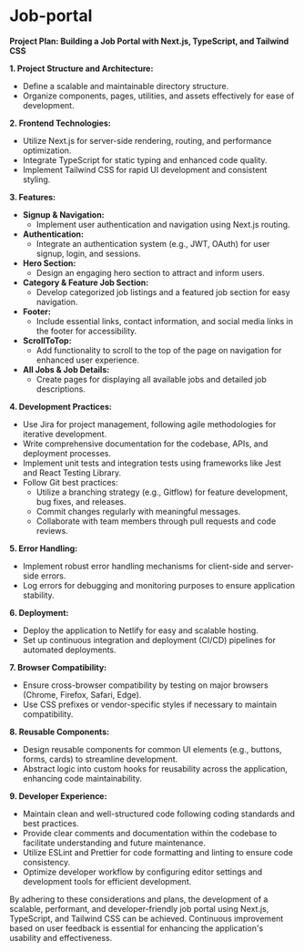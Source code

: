 # Job-portal

**Project Plan: Building a Job Portal with Next.js, TypeScript, and Tailwind CSS**

**1. Project Structure and Architecture:**
   - Define a scalable and maintainable directory structure.
   - Organize components, pages, utilities, and assets effectively for ease of development.

**2. Frontend Technologies:**
   - Utilize Next.js for server-side rendering, routing, and performance optimization.
   - Integrate TypeScript for static typing and enhanced code quality.
   - Implement Tailwind CSS for rapid UI development and consistent styling.

**3. Features:**
   - **Signup & Navigation:**
     - Implement user authentication and navigation using Next.js routing.
   - **Authentication:**
     - Integrate an authentication system (e.g., JWT, OAuth) for user signup, login, and sessions.
   - **Hero Section:**
     - Design an engaging hero section to attract and inform users.
   - **Category & Feature Job Section:**
     - Develop categorized job listings and a featured job section for easy navigation.
   - **Footer:**
     - Include essential links, contact information, and social media links in the footer for accessibility.
   - **ScrollToTop:**
     - Add functionality to scroll to the top of the page on navigation for enhanced user experience.
   - **All Jobs & Job Details:**
     - Create pages for displaying all available jobs and detailed job descriptions.

**4. Development Practices:**
   - Use Jira for project management, following agile methodologies for iterative development.
   - Write comprehensive documentation for the codebase, APIs, and deployment processes.
   - Implement unit tests and integration tests using frameworks like Jest and React Testing Library.
   - Follow Git best practices:
     - Utilize a branching strategy (e.g., Gitflow) for feature development, bug fixes, and releases.
     - Commit changes regularly with meaningful messages.
     - Collaborate with team members through pull requests and code reviews.

**5. Error Handling:**
   - Implement robust error handling mechanisms for client-side and server-side errors.
   - Log errors for debugging and monitoring purposes to ensure application stability.

**6. Deployment:**
   - Deploy the application to Netlify for easy and scalable hosting.
   - Set up continuous integration and deployment (CI/CD) pipelines for automated deployments.

**7. Browser Compatibility:**
   - Ensure cross-browser compatibility by testing on major browsers (Chrome, Firefox, Safari, Edge).
   - Use CSS prefixes or vendor-specific styles if necessary to maintain compatibility.

**8. Reusable Components:**
   - Design reusable components for common UI elements (e.g., buttons, forms, cards) to streamline development.
   - Abstract logic into custom hooks for reusability across the application, enhancing code maintainability.

**9. Developer Experience:**
   - Maintain clean and well-structured code following coding standards and best practices.
   - Provide clear comments and documentation within the codebase to facilitate understanding and future maintenance.
   - Utilize ESLint and Prettier for code formatting and linting to ensure code consistency.
   - Optimize developer workflow by configuring editor settings and development tools for efficient development.

By adhering to these considerations and plans, the development of a scalable, performant, and developer-friendly job portal using Next.js, TypeScript, and Tailwind CSS can be achieved. Continuous improvement based on user feedback is essential for enhancing the application's usability and effectiveness.
